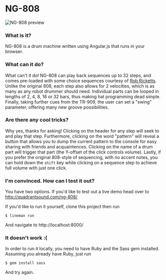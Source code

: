 # NG-808

![NG-808 preview](https://texel-monosnap.s3.amazonaws.com/ng-808_2015-08-16_11-37-29.png)

### What is it?

NG-808 is a drum machine written using Angular.js that runs in your browser.

### What can it do?

What can't it do! NG-808 can play back sequences up to 32 steps, and comes pre-loaded with some choice sequences courtesy of [Rob Ricketts](http://robricketts.bigcartel.com/). Unlike the original 808, each step also allows for 2 velocities, which is as many as any robot drummer should need. Individual parts can be looped in lengths of 2, 4, 8, 16 or 32 bars, thus making hat programming dead simple. Finally, taking further cues from the TR-909, the user can set a "swing" parameter, offering many new groove possibilities.

### Are there any cool tricks?

Why yes, thanks for asking! Clicking on the header for any step will seek to and play that step. Furthermore, clicking on the word "pattern" will reveal a button that allows you to dump the current pattern to the console for easy sharing with friends and acquaintences. Clicking on the name of a drum part will trigger that part (the Y-offset of the click controls volume). Lastly, if you prefer the original 808-style of sequencing, with no accent notes, you can hold down the `shift` key while clicking on a sequence step to achieve full volume with just one click.

### I'm convinced. How can I test it out?

You have two options. If you'd like to test out a live demo head over to http://quadrantsound.com/ng-808/

If you'd like to run it yourself, clone this project then run

```
$ lineman run
```

And navigate to http://localhost:8000/

### It doesn't work :(

In order to run it locally, you need to have Ruby and the Sass gem installed. Assuming you already have Ruby, just run

```
$ gem install sass
```

And try again.

